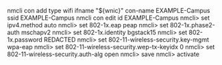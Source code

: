 nmcli con add type wifi ifname "${wnic}" con-name EXAMPLE-Campus ssid EXAMPLE-Campus
nmcli con edit id EXAMPLE-Campus
nmcli> set ipv4.method auto
nmcli> set 802-1x.eap peap
nmcli> set 802-1x.phase2-auth mschapv2
nmcli> set 802-1x.identity bgstack15
nmcli> set 802-1x.password REDACTED
nmcli> set 802-11-wireless-security.key-mgmt wpa-eap
nmcli> set 802-11-wireless-security.wep-tx-keyidx 0
nmcli> set 802-11-wireless-security.auth-alg open
nmcli> save
nmcli> activate

